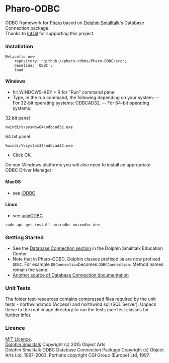 # Pharo-ODBC
ODBC framework for [Pharo](https://pharo.org/) based on [Dolphin Smalltalk](https://github.com/dolphinsmalltalk/Dolphin)'s Database Connection package.<BR>
Thanks to [InfOil](http://www.infoil.com.ar) for supporting this project.

### Installation
```Smalltalk
Metacello new
	repository: 'github://pharo-rdbms/Pharo-ODBC/src';
	baseline: 'ODBC';
	load
```
#### Windows

- hit WINDOWS-KEY + R for "Run" command panel
- Type, in the run command, the following depending on your system: 
-- For 32-bit operating systems: ODBCAD32. 
-- For 64-bit operating systems: 

32 bit panel
```
%windir%\syswow64\odbcad32.exe
```
64 bit panel
```
%windir%\system32\odbcad32.exe
```
- Click OK.


On non-Windows platforms you will also need to install an appropriate ODBC Driver Manager:

#### MacOS
- see [iODBC](http://www.iodbc.org/)

#### Linux

- see [unixODBC](http://www.unixodbc.org/)

```
sudo apt-get install unixodbc unixodbc-dev
```

### Getting Started
 - See the [Database Connection section](http://www.object-arts.com/downloads/docs/index.html?databaseconnectivity.htm) in the Dolphin Smalltalk Education Center
 - Note that in Pharo-ODBC, Dolphin classes prefixed `DB` are now prefixed `ODBC`. For example `DBConnection`becomes `ODBCConnection`. Method names remain the same. 
 - [Another source of Database Connection documentation](http://duch.mimuw.edu.pl/~sl/teaching/00_01/Delfin_EC/DatabaseConnection/DatabaseConnection.htm)

### Unit Tests
The folder test-resources contains compressed files required by the unit tests - northwind.mdb (Access) and northwind.sql (SQL Server). Unpack these to the root image directory to run the tests (see test classes for further info).

### Licence
[MIT Licence](LICENSE).<BR>
[Dolphin Smalltalk](https://github.com/dolphinsmalltalk/Dolphin/blob/master/LICENSE) Copyright (c) 2015 Object Arts<BR>
Dolphin Smalltalk ODBC Database Connection Package Copyright (c) Object Arts Ltd, 1997-2003. Portions copyright CGI Group (Europe) Ltd, 1997.
